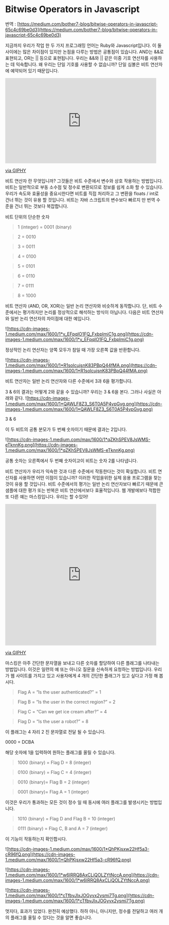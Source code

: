 # Bitwise Operators in Javascript

번역 : [https://medium.com/bother7-blog/bitwise-operators-in-javascript-65c4c69be0d3](https://medium.com/bother7-blog/bitwise-operators-in-javascript-65c4c69be0d3)

지금까지 우리가 작업 한 두 가지 프로그래밍 언어는 Ruby와 Javascript입니다. 이 둘 사이에는 많은 차이점이 있지만 논점을 다루는 방법은 공통점이 있습니다. AND는 &&로 표현되고, OR는 || 등으로 표현됩니다. 우리는 &&와 || 같은 이중 기호 연산자를 사용하는 데 익숙합니다. 왜 우리는 단일 기호를 사용할 수 없습니까? 단일 심볼은 비트 연산자에 예약되어 있기 때문입니다.

<iframe src="https://giphy.com/embed/l1AsPGi3X2rLKeuxW" width="480" height="270" frameBorder="0" class="giphy-embed" allowFullScreen></iframe><p><a href="https://giphy.com/gifs/ufc-mma-l1AsPGi3X2rLKeuxW">via GIPHY</a></p>

비트 연산자 란 무엇입니까? 그것들은 비트 수준에서 변수와 상호 작용하는 방법입니다. 비트는 일반적으로 부동 소수점 및 정수로 변환되므로 정보를 쉽게 소화 할 수 있습니다. 우리가 속도와 효율성을 중요시한다면 비트를 직접 처리하고 그 변환을 floats / int로 건너 뛰는 것이 유용 할 것입니다. 비트는 자바 스크립트의 변수보다 빠르지 만 번역 수준을 건너 뛰는 것보다 복잡합니다.

비트 단위의 단순한 숫자

> 1 (integer) = 0001 (binary)

> 2 = 0010

> 3 = 0011

> 4 = 0100

> 5 = 0101

> 6 = 0110

> 7 = 0111

> 8 = 1000

비트 연산자 (AND, OR, XOR)는 일반 논리 연산자와 비슷하게 동작합니다. 단, 비트 수준에서는 평가하지만 논리를 정상적으로 해석하는 방식이 아닙니다. 다음은 비트 연산자와 일반 논리 연산자의 차이점에 대한 예입니다.

![https://cdn-images-1.medium.com/max/1600/1*v_EFpqIO1FQ_FxbpImiC1g.png](https://cdn-images-1.medium.com/max/1600/1*v_EFpqIO1FQ_FxbpImiC1g.png)

정상적인 논리 연산자는 양쪽 모두가 참일 때 가장 오른쪽 값을 반환합니다.

![https://cdn-images-1.medium.com/max/1600/1*R1solcujsnK83PBpQ44fMA.png](https://cdn-images-1.medium.com/max/1600/1*R1solcujsnK83PBpQ44fMA.png)

비트 연산자는 일반 논리 연산자와 다른 수준에서 3과 6을 평가합니다.

3 & 6의 결과는 어떻게 2와 같을 수 있습니까? 우리는 3 & 6을 본다. 그러나 사실은 아래와 같다. 
![https://cdn-images-1.medium.com/max/1600/1*QAWLF8Z3_S6T0A5P4vpGvg.png](https://cdn-images-1.medium.com/max/1600/1*QAWLF8Z3_S6T0A5P4vpGvg.png)

3 & 6

이 두 비트의 공통 분모가 두 번째 숫자이기 때문에 결과는 2입니다.

![https://cdn-images-1.medium.com/max/1600/1*qZKhSPEV8JsWMS-eTknnKg.png](https://cdn-images-1.medium.com/max/1600/1*qZKhSPEV8JsWMS-eTknnKg.png)

공통 숫자는 오른쪽에서 두 번째 숫자이고이 비트는 숫자 2를 나타냅니다.

비트 연산자가 우리가 익숙한 것과 다른 수준에서 작동한다는 것이 확실합니다. 비트 연산자를 사용하면 어떤 이점이 있습니까? 이러한 작업을위한 실제 응용 프로그램을 찾는 것이 유용 할 것입니다. 비트 수준에서의 평가는 일반 논리 연산자보다 빠르기 때문에 큰 샘플에 대한 평가 또는 반복은 비트 연산에서보다 효율적입니다. 웹 개발에보다 적합한 또 다른 예는 마스킹입니다. 우리는 할 수있어!

<iframe src="https://giphy.com/embed/MpjZmG4eTvso8" width="480" height="448" frameBorder="0" class="giphy-embed" allowFullScreen></iframe><p><a href="https://giphy.com/gifs/panda-tree-clumsy-MpjZmG4eTvso8">via GIPHY</a></p>

마스킹은 아주 간단한 문자열을 보내고 다른 숫자를 할당하여 다른 플래그를 나타내는 방법입니다. 이것은 일련의 예 또는 아니오 질문을 신속하게 요청하는 방법입니다. 우리가 웹 사이트를 가지고 있고 사용자에게 4 개의 간단한 플래그가 있고 싶다고 가정 해 봅시다.

> Flag A = “Is the user authenticated?” = 1

> Flag B = “Is the user in the correct region?” = 2

> Flag C = “Can we get ice cream after?” = 4

> Flag D = “Is the user a robot?” = 8

이 플래그는 4 자리 2 진 문자열로 전달 될 수 있습니다.

0000 = DCBA

해당 숫자에 1을 입력하여 원하는 플래그를 올릴 수 있습니다.

> 1000 (binary) = Flag D = 8 (integer)

> 0100 (binary) = Flag C = 4 (integer)

> 0010 (binary)= Flag B = 2 (integer)

> 0001 (binary)= Flag A = 1 (integer)

이것은 우리가 통과하는 모든 것이 정수 일 때 동시에 여러 플래그를 발생시키는 방법입니다.

> 1010 (binary) = Flag D and Flag B = 10 (integer)

> 0111 (binary) = Flag C, B and A = 7 (integer)

이 기능이 작동하는지 확인합시다.

![https://cdn-images-1.medium.com/max/1600/1*QhPKjsxw22Hf5a3-cR96fQ.png](https://cdn-images-1.medium.com/max/1600/1*QhPKjsxw22Hf5a3-cR96fQ.png)

![https://cdn-images-1.medium.com/max/1600/1*w6IRRQ8AxCLiQOLZYtNccA.png](https://cdn-images-1.medium.com/max/1600/1*w6IRRQ8AxCLiQOLZYtNccA.png)

![https://cdn-images-1.medium.com/max/1600/1*cTfbvJIxJOGyvx2ysmi7Tg.png](https://cdn-images-1.medium.com/max/1600/1*cTfbvJIxJOGyvx2ysmi7Tg.png)

멋지다, 효과가 있었다. 완전히 예상했다. 하하 아니, 아니지만, 정수를 전달하고 여러 개의 플래그를 올릴 수 있다는 것을 알면 좋습니다.